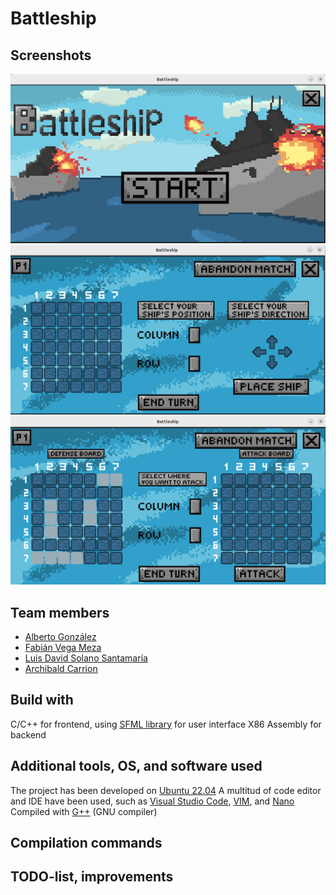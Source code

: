 # Battleship

## Screenshots
![main menu screenshot](https://github.com/archibald-carrion/Battleship/blob/main/screenshot_main_menu.png)
![player positioning ships](https://github.com/archibald-carrion/Battleship/blob/main/screenshot0.png)
![player attacking opponent screenshot](https://github.com/archibald-carrion/Battleship/blob/main/screenshot1.png)

## Team members
+ [Alberto González](https://github.com/albgondiga)
+ [Fabián Vega Meza](https://github.com/Fabian-Vega)
+ [Luis David Solano Santamaría](https://github.com/GoninDS)
+ [Archibald Carrion](https://github.com/archibald-carrion)

## Build with
C/C++ for frontend, using [SFML library](https://www.sfml-dev.org/) for user interface
X86 Assembly for backend

## Additional tools, OS, and software used
The project has been developed on [Ubuntu 22.04](https://ubuntu.com/)
A multitud of code editor and IDE have been used, such as [Visual Studio Code](https://code.visualstudio.com/), [VIM](vim.org), and [Nano](https://www.nano-editor.org/)
Compiled with [G++](https://gcc.gnu.org/) (GNU compiler)


## Compilation commands

## TODO-list, improvements
